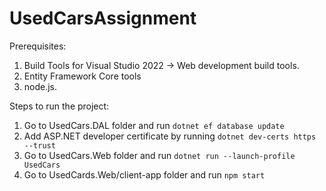 # UsedCarsAssignment
Prerequisites: 
1. Build Tools for Visual Studio 2022 -> Web development build tools.
2. Entity Framework Core tools
3. node.js.

Steps to run the project:
1. Go to UsedCars.DAL folder and run `dotnet ef database update`
2. Add ASP.NET developer certificate by running `dotnet dev-certs https --trust`
3. Go to UsedCars.Web folder and run `dotnet run --launch-profile UsedCars`
4. Go to UsedCards.Web/client-app folder and run `npm start`